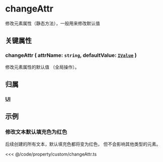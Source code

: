 # changeAttr

修改元素属性（静态方法），一般用来修改默认值

## 关键属性

### changeAttr ( attrName: `string`, defaultValue: [`IValue`](/api/modules.md#ivalue) )

修改元素属性的默认值 （全局操作）。

## 归属

### [UI](/reference/display/UI.md)

## 示例

### 修改文本默认填充色为红色

后续创建的所有文本，默认填充色都将变为红色， 但不会影响其他类型的元素。

<<< @/code/property/custom/changeAttr.ts
